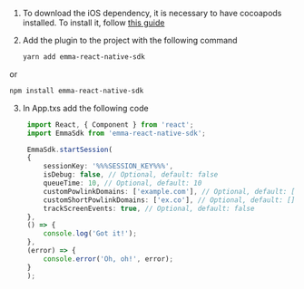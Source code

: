 1. To download the iOS dependency, it is necessary to have cocoapods installed. To install it, follow <a target="_blank" rel="nofollow" href="https://guides.cocoapods.org/using/getting-started.html#toc_3">this guide</a>

2. Add the plugin to the project with the following command

   ```bash
   yarn add emma-react-native-sdk
   ```
or

   ```bash
   npm install emma-react-native-sdk
   ```

3. In App.txs add the following code

   ```typescript
    import React, { Component } from 'react';
    import EmmaSdk from 'emma-react-native-sdk';

    EmmaSdk.startSession(
    {
        sessionKey: '%%%SESSION_KEY%%%',
        isDebug: false, // Optional, default: false
        queueTime: 10, // Optional, default: 10
        customPowlinkDomains: ['example.com'], // Optional, default: []
        customShortPowlinkDomains: ['ex.co'], // Optional, default: []
        trackScreenEvents: true, // Optional, default: false
    },
    () => {
        console.log('Got it!');
    },
    (error) => {
        console.error('Oh, oh!', error);
    }
    );
   ```